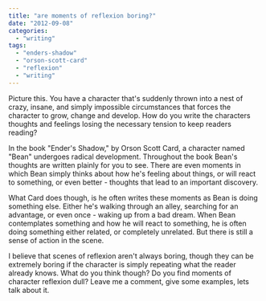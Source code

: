 ```yaml
---
title: "are moments of reflexion boring?"
date: "2012-09-08"
categories: 
  - "writing"
tags: 
  - "enders-shadow"
  - "orson-scott-card"
  - "reflexion"
  - "writing"
---
```


Picture this. You have a character that's suddenly thrown into a nest of crazy, insane, and simply impossible circumstances that forces the character to grow, change and develop. How do you write the characters thoughts and feelings losing the necessary tension to keep readers reading?

In the book "Ender's Shadow," by Orson Scott Card, a character named "Bean" undergoes radical development. Throughout the book Bean's thoughts are written plainly for you to see. There are even moments in which Bean simply thinks about how he's feeling about things, or will react to something, or even better - thoughts that lead to an important discovery.

What Card does though, is he often writes these moments as Bean is doing something else. Either he's walking through an alley, searching for an advantage, or even once - waking up from a bad dream. When Bean contemplates something and how he will react to something, he is often doing something either related, or completely unrelated. But there is still a sense of action in the scene.

I believe that scenes of reflexion aren't always boring, though they can be extremely boring if the character is simply repeating what the reader already knows. What do you think though? Do you find moments of character reflexion dull? Leave me a comment, give some examples, lets talk about it.
